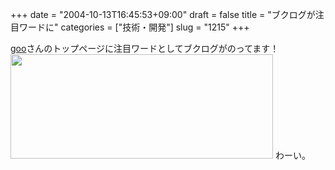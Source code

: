+++
date = "2004-10-13T16:45:53+09:00"
draft = false
title = "ブクログが注目ワードに"
categories = ["技術・開発"]
slug = "1215"
+++

<a href="http://goo.ne.jp" target="_blank">goo</a>さんのトップページに注目ワードとしてブクログがのってます！
<img src="http://ieiriblog.jugem.jp/?image=4052" width="420" height="167" alt="" class="pict" />
わーい。
